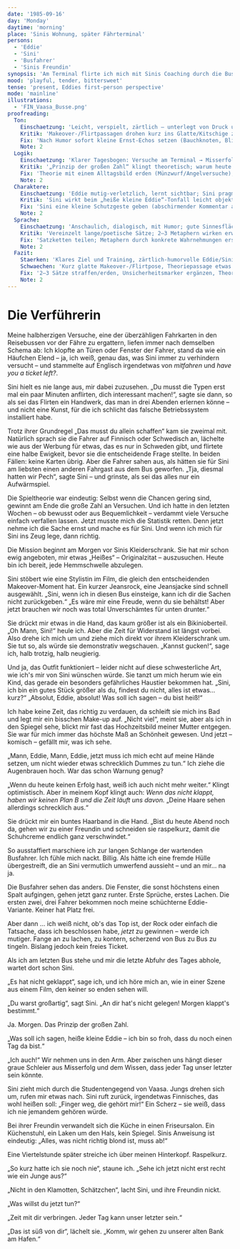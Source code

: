 ```yaml
---
date: '1985-09-16'
day: 'Monday'
daytime: 'morning'
place: 'Sinis Wohnung, später Fährterminal'
persons:
  - 'Eddie'
  - 'Sini'
  - 'Busfahrer'
  - 'Sinis Freundin'
synopsis: 'Am Terminal flirte ich mich mit Sinis Coaching durch die Busse – ohne Ticket. Abends macht sie Ernst mit dem Makeover: Bei ihrer Freundin fallen meine Haare raspelkurz; morgen versuche ich es wieder.'
mood: 'playful, tender, bittersweet'
tense: 'present, Eddies first-person perspective'
mode: 'mainline'
illustrations:
  - 'FIN_Vaasa_Busse.png'
proofreading:
  Ton:
    Einschaetzung: 'Leicht, verspielt, zärtlich – unterlegt von Druck und Abschiedsnähe; Trainingsmodus statt Romanze.'
    Kritik: 'Makeover-/Flirtpassagen drohen kurz ins Glatte/Kitschige zu kippen; Eddies Unsicherheit könnte in der Heiterkeit untergehen.'
    Fix: 'Nach Humor sofort kleine Ernst‑Echos setzen (Bauchknoten, Blick weg); 1–2 Ausrufe/Fanfarenwörter streichen; jugendliche Direktheit durch kurze Sätze stützen.'
    Note: 2
  Logik:
    Einschaetzung: 'Klarer Tagesbogen: Versuche am Terminal → Misserfolg → Entschluss „morgen wieder“ → abends Haarschnitt als Neustart.'
    Kritik: '„Prinzip der großen Zahl“ klingt theoretisch; warum heute kein Ticket frei war, bleibt generisch.'
    Fix: 'Theorie mit einem Alltagsbild erden (Münzwurf/Angelversuche); einen knappen Grund nennen (Busse ausgebucht/Reservelisten).'
    Note: 2
  Charaktere:
    Einschaetzung: 'Eddie mutig‑verletzlich, lernt sichtbar; Sini pragmatisch, liebevoll, mit Schalk; Freundin als klare, kurze Helferin.'
    Kritik: 'Sini wirkt beim „heiße kleine Eddie“-Tonfall leicht objektifizierend; Eddies Kippmoment (Fremdheit → Selbstannahme) könnte markanter sein.'
    Fix: 'Sini eine kleine Schutzgeste geben (abschirmender Kommentar an Pöbler); Eddies Spiegelmoment mit einem konkreten Körperdetail erden (kühle Ohren, zittrige Hände).'
    Note: 2
  Sprache:
    Einschaetzung: 'Anschaulich, dialogisch, mit Humor; gute Sinnesflächen (Wind, Stoff, Blickkontakte).'
    Kritik: 'Vereinzelt lange/poetische Sätze; 2–3 Metaphern wirken erwachsener als Eddies Stimme.'
    Fix: 'Satzketten teilen; Metaphern durch konkrete Wahrnehmungen ersetzen; leicht umgangssprachliche Einsprengsel dosiert setzen.'
    Note: 2
  Fazit:
    Staerken: 'Klares Ziel und Training, zärtlich‑humorvolle Eddie/Sini‑Dynamik, starker Haarschnitt‑Schluss als Neustart.'
    Schwaechen: 'Kurz glatte Makeover-/Flirtpose, Theoriepassage etwas abstrakt.'
    Fix: '2–3 Sätze straffen/erden, Unsicherheitsmarker ergänzen, Theorie bildhaft machen, kleine Schutzgeste für Sini setzen.'
    Note: 2
---
```


# Die Verführerin

Meine halbherzigen Versuche, eine der überzähligen Fahrkarten in den Reisebussen
vor der Fähre zu ergattern, liefen immer nach demselben Schema ab: Ich klopfte
an Türen oder Fenster der Fahrer, stand da wie ein Häufchen Elend – ja, ich
weiß, genau das, was Sini immer zu verhindern versucht – und stammelte auf
Englisch irgendetwas von *mitfahren* und *have you a ticket left?*.

Sini hielt es nie lange aus, mir dabei zuzusehen. „Du musst die Typen erst mal
ein paar Minuten anflirten, dich interessant machen!“, sagte sie dann, so als
sei das Flirten ein Handwerk, das man in drei Abenden erlernen könne – und nicht
eine Kunst, für die ich schlicht das falsche Betriebssystem installiert habe.

Trotz ihrer Grundregel „Das musst du allein schaffen“ kam sie zweimal mit.
Natürlich sprach sie die Fahrer auf Finnisch oder Schwedisch an, lächelte wie
aus der Werbung für etwas, das es nur in Schweden gibt, und flirtete eine halbe
Ewigkeit, bevor sie die entscheidende Frage stellte. In beiden Fällen: keine
Karten übrig. Aber die Fahrer sahen aus, als hätten sie für Sini am liebsten
einen anderen Fahrgast aus dem Bus geworfen. „Tja, diesmal hatten wir Pech“,
sagte Sini – und grinste, als sei das alles nur ein Aufwärmspiel.

Die Spieltheorie war eindeutig: Selbst wenn die Chancen gering sind, gewinnt am
Ende die große Zahl an Versuchen. Und ich hatte in den letzten Wochen – ob
bewusst oder aus Bequemlichkeit – verdammt viele Versuche einfach verfallen
lassen. Jetzt musste mich die Statistik retten. Denn jetzt nehme ich die Sache
ernst und mache es für Sini. Und wenn ich mich für Sini ins Zeug lege, dann
richtig.

Die Mission beginnt am Morgen vor Sinis Kleiderschrank. Sie hat mir schon ewig
angeboten, mir etwas „Heißes“ – Originalzitat – auszusuchen. Heute bin ich
bereit, jede Hemmschwelle abzulegen.

Sini stöbert wie eine Stylistin im Film, die gleich den entscheidenden
Makeover-Moment hat. Ein kurzer Jeansrock, eine Jeansjacke sind schnell
ausgewählt. „Sini, wenn ich in diesen Bus einsteige, kann ich dir die Sachen
nicht zurückgeben.“ „Es wäre mir eine Freude, wenn du sie behältst! Aber jetzt
brauchen wir noch was total Unverschämtes für unten drunter.“

Sie drückt mir etwas in die Hand, das kaum größer ist als ein Bikinioberteil.
„Oh Mann, Sini!“ heule ich. Aber die Zeit für Widerstand ist längst vorbei. Also
drehe ich mich um und ziehe mich direkt vor ihrem Kleiderschrank um. Sie tut so,
als würde sie demonstrativ wegschauen. „Kannst gucken!“, sage ich, halb trotzig,
halb neugierig.

Und ja, das Outfit funktioniert – leider nicht auf diese schwesterliche Art, wie
ich's mir von Sini wünschen würde. Sie tanzt um mich herum wie ein Kind, das
gerade ein besonders gefährliches Haustier bekommen hat. „Sini, ich bin ein
gutes Stück größer als du, findest du nicht, alles ist etwas… kurz?“ „Absolut,
Eddie, absolut! Was soll ich sagen – du bist heiß!“

Ich habe keine Zeit, das richtig zu verdauen, da schleift sie mich ins Bad und
legt mir ein bisschen Make-up auf. „Nicht viel“, meint sie, aber als ich in den
Spiegel sehe, blickt mir fast das Hochzeitsbild meiner Mutter entgegen. Sie war
für mich immer das höchste Maß an Schönheit gewesen. Und jetzt – komisch –
gefällt mir, was ich sehe.

„Mann, Eddie, Mann, Eddie, jetzt muss ich mich echt auf meine Hände setzen, um
nicht wieder etwas schrecklich Dummes zu tun.“ Ich ziehe die Augenbrauen hoch.
War das schon Warnung genug?

„Wenn du heute keinen Erfolg hast, weiß ich auch nicht mehr weiter.“ Klingt
optimistisch. Aber in meinem Kopf klingt auch: *Wenn das nicht klappt, haben wir
keinen Plan B und die Zeit läuft uns davon.* „Deine Haare sehen allerdings
schrecklich aus.“

Sie drückt mir ein buntes Haarband in die Hand. „Bist du heute Abend noch da,
gehen wir zu einer Freundin und schneiden sie raspelkurz, damit die Schuhcreme
endlich ganz verschwindet.“

So ausstaffiert marschiere ich zur langen Schlange der wartenden Busfahrer. Ich
fühle mich nackt. Billig. Als hätte ich eine fremde Hülle übergestreift, die an
Sini vermutlich umwerfend aussieht – und an mir… na ja.

Die Busfahrer sehen das anders. Die Fenster, die sonst höchstens einen Spalt
aufgingen, gehen jetzt ganz runter. Erste Sprüche, erstes Lachen. Die ersten
zwei, drei Fahrer bekommen noch meine schüchterne Eddie-Variante. Keiner hat
Platz frei.

Aber dann … ich weiß nicht, ob's das Top ist, der Rock oder einfach die
Tatsache, dass ich beschlossen habe, *jetzt* zu gewinnen – werde ich mutiger.
Fange an zu lachen, zu kontern, scherzend von Bus zu Bus zu tingeln. Bislang
jedoch kein freies Ticket.

Als ich am letzten Bus stehe und mir die letzte Abfuhr des Tages abhole, wartet
dort schon Sini.

„Es hat nicht geklappt“, sage ich, und ich höre mich an, wie in einer Szene aus
einem Film, den keiner so enden sehen will.

„Du warst großartig“, sagt Sini. „An dir hat's nicht gelegen! Morgen klappt's
bestimmt.“

Ja. Morgen. Das Prinzip der großen Zahl.

„Was soll ich sagen, heiße kleine Eddie – ich bin so froh, dass du noch einen
Tag da bist.“

„Ich auch!“ Wir nehmen uns in den Arm. Aber zwischen uns hängt dieser graue
Schleier aus Misserfolg und dem Wissen, dass jeder Tag unser letzter sein
könnte.

Sini zieht mich durch die Studentengegend von Vaasa. Jungs drehen sich um, rufen
mir etwas nach. Sini ruft zurück, irgendetwas Finnisches, das wohl heißen soll:
„Finger weg, die gehört mir!“ Ein Scherz – sie weiß, dass ich nie jemandem
gehören würde.

Bei ihrer Freundin verwandelt sich die Küche in einen Friseursalon. Ein
Küchenstuhl, ein Laken um den Hals, kein Spiegel. Sinis Anweisung ist eindeutig:
„Alles, was nicht richtig blond ist, muss ab!“

Eine Viertelstunde später streiche ich über meinen Hinterkopf. Raspelkurz.

„So kurz hatte ich sie noch nie“, staune ich. „Sehe ich jetzt nicht erst recht
wie ein Junge aus?“

„Nicht in den Klamotten, Schätzchen“, lacht Sini, und ihre Freundin nickt.

„Was willst du jetzt tun?“

„Zeit mit dir verbringen. Jeder Tag kann unser letzter sein.“

„Das ist süß von dir“, lächelt sie. „Komm, wir gehen zu unserer alten Bank am
Hafen.“
